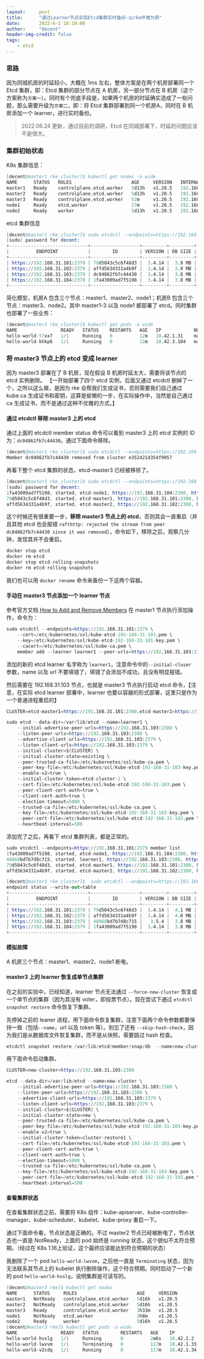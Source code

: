 ```yaml
---
layout:     post
title:      "通过Learner节点实现Etcd集群实时备份-以rke环境为例"
date:       2022-6-1 10:10:00
author:     "decent"
header-img-credit: false
tags:
    - etcd
---
```


### 思路
因为同城机房的时延较小，大概在 1ms 左右，整体方案是在两个机房部署同一个 Etcd 集群，即：Etcd 集群的部分节点在 A 机房，另一部分节点在 B 机房（这个方案称为`方案一`）。同时有个兜底手段是，如果两个机房的时延确实造成了一些问题，那么需要升级为`方案二`，即：将 Etcd 集群部署到同一个机房A，同时在 B 机房添加一个 learner，进行实时备份。

> 2022.06.24 更新，通过目前的调研，Etcd 在同城部署下，时延的问题应该不是很大。

### 集群初始状态
K8s 集群信息：
```s
[decent@master1 rke_cluster]$ kubectl get nodes -o wide
NAME      STATUS   ROLES                      AGE     VERSION   INTERNAL-IP      EXTERNAL-IP   OS-IMAGE                KERNEL-VERSION           CONTAINER-RUNTIME
master1   Ready    controlplane,etcd,worker   5d13h   v1.20.5   192.168.31.101   <none>        CentOS Linux 7 (Core)   3.10.0-1160.el7.x86_64   docker://20.10.16
master2   Ready    controlplane,etcd,worker   5d13h   v1.20.5   192.168.31.102   <none>        CentOS Linux 7 (Core)   3.10.0-1160.el7.x86_64   docker://20.10.16
master3   Ready    controlplane,etcd,worker   52m     v1.20.5   192.168.31.103   <none>        CentOS Linux 7 (Core)   3.10.0-1160.el7.x86_64   docker://20.10.13
node1     Ready    etcd,worker                27m     v1.20.5   192.168.31.104   <none>        CentOS Linux 7 (Core)   3.10.0-1160.el7.x86_64   docker://20.10.13
node2     Ready    worker                     5d13h   v1.20.5   192.168.31.105   <none>        CentOS Linux 7 (Core)   3.10.0-1160.el7.x86_64   docker://20.10.13
```

etcd 集群信息
```s
[decent@master1 rke_cluster]$ sudo etcdctl --endpoints=https://192.168.31.101:2379,https://192.168.31.102:2379,https://192.168.31.103:2379,https://192.168.31.104:2379 --cert=/etc/kubernetes/ssl/kube-etcd-192-168-31-101.pem --key=/etc/kubernetes/ssl/kube-etcd-192-168-31-101-key.pem --cacert=/etc/kubernetes/ssl/kube-ca.pem endpoint status --write-out=table
[sudo] password for decent: 
+-----------------------------+------------------+---------+---------+-----------+------------+-----------+------------+--------------------+--------+
|          ENDPOINT           |        ID        | VERSION | DB SIZE | IS LEADER | IS LEARNER | RAFT TERM | RAFT INDEX | RAFT APPLIED INDEX | ERRORS |
+-----------------------------+------------------+---------+---------+-----------+------------+-----------+------------+--------------------+--------+
| https://192.168.31.101:2379 | 79d5043c5c6f48d3 |  3.4.14 |  3.9 MB |     false |      false |        35 |       6873 |               6873 |        |
| https://192.168.31.102:2379 | affd5634331a4b9f |  3.4.14 |  3.9 MB |     false |      false |        35 |       6873 |               6873 |        |
| https://192.168.31.103:2379 | dc04862fb7c44430 |  3.4.14 |  3.8 MB |      true |      false |        35 |       6873 |               6873 |        |
| https://192.168.31.104:2379 | 1fa43009ad7f5198 |  3.4.14 |  3.8 MB |     false |      false |        35 |       6873 |               6873 |        |
+-----------------------------+------------------+---------+---------+-----------+------------+-----------+------------+--------------------+--------+
```

简化模型，机房A 包含三个节点：master1、master2、node1；机房B 包含三个节点：master3、node2。其中 master1-3 以及 node1 都部署了 etcd。同时集群也部署了一些业务：
```s
[decent@master1 rke_cluster]$ kubectl get pods -o wide
NAME                READY   STATUS    RESTARTS   AGE   IP            NODE      NOMINATED NODE   READINESS GATES
hello-world-57xx7   1/1     Running   0          12m   10.42.1.31    master2   <none>           <none>
hello-world-khkp6   1/1     Running   0          12m   10.42.3.104   master1   <none>           <none>
```


### 将 master3 节点上的 etcd 变成 learner
因为 master3 部署在了 B 机房，现在假设 B 机房时延太大，需要将该节点的 etcd 实例删除。
【一开始部署了四个 etcd 实例，后面又通过 etcdctl 删掉了一个，之所以这么做，是因为 rke 会帮我们生成证书，否则需要我们自己通过 kube.ca 生成证书和密钥，这算是偷懒的一步，在实际操作中，当然是自己通过 ca 生成证书，而不是通过这种不优雅的方式。】

#### 通过 etcdctl 移除 master3 上的 etcd
通过上面的 etcdctl member status 命令可以看到 master3 上的 etcd 实例的 ID 为：`dc04862fb7c44430`。通过下面命令移除。
```s
[decent@master1 rke_cluster]$ sudo etcdctl --endpoints=https://192.168.31.101:2379 --cert=/etc/kubernetes/ssl/kube-etcd-192-168-31-101.pem --key=/etc/kubernetes/ssl/kube-etcd-192-168-31-101-key.pem --cacert=/etc/kubernetes/ssl/kube-ca.pem member remove dc04862fb7c44430
Member dc04862fb7c44430 removed from cluster e352421d354f9057
```

再看下整个 etcd 集群的状态，etcd-master3 已经被移除了。
```s
[decent@master1 rke_cluster]$ sudo etcdctl --endpoints=https://192.168.31.101:2379 --cert=/etc/kubernetes/ssl/kube-etcd-192-168-31-101.pem --key=/etc/kubernetes/ssl/kube-etcd-192-168-31-101-key.pem --cacert=/etc/kubernetes/ssl/kube-ca.pem member list
[sudo] password for decent: 
1fa43009ad7f5198, started, etcd-node1, https://192.168.31.104:2380, https://192.168.31.104:2379, false
79d5043c5c6f48d3, started, etcd-master1, https://192.168.31.101:2380, https://192.168.31.101:2379, false
affd5634331a4b9f, started, etcd-master2, https://192.168.31.102:2380, https://192.168.31.102:2379, false
```

这个时候还有很重要一步，**移除 master3 节点上的 etcd**，否则其会一直重启（并且其他 etcd 也会报错 `rafthttp: rejected the stream from peer dc04862fb7c44430 since it was removed`），命令如下，移除之后，观察几分钟，发现其并不会重启。
```s
docker stop etcd
docker rm etcd
docker stop etcd-rolling-snapshots
docker rm etcd-rolling-snapshots
```
我们也可以用 `docker rename` 命令来备份一下这两个容器。

#### 手动在 master3 节点添加一个 learner 节点
参考官方文档 [How to Add and Remove Members](https://etcd.io/docs/v3.5/tutorials/how-to-deal-with-membership/) 在 master1 节点执行添加操作，命令为：
```s
sudo etcdctl --endpoints=https://192.168.31.101:2379 \
    --cert=/etc/kubernetes/ssl/kube-etcd-192-168-31-101.pem \
    --key=/etc/kubernetes/ssl/kube-etcd-192-168-31-101-key.pem \
    --cacert=/etc/kubernetes/ssl/kube-ca.pem \
	member add --learner learner1 --peer-urls=https://192.168.31.103:2380
```
添加的新的 etcd learner 名字称为 `learner1`，注意命令中的`--initial-cluser` 参数，name 以及 url 不要填错了，填错了会添加不成功，且没有明显报错。

然后需要在 192.168.31.103 节点，也就是 master3 节点执行启动 etcd 命令，【注意，在实际 etcd learner 部署中，learner 也要以容器的形式部署，这里只是作为一个普通进程重启的】
```s
CLUSTER=etcd-master1=https://192.168.31.101:2380,etcd-master2=https://192.168.31.102:2380,learner1=https://192.168.31.103:2380,etcd-node1=https://192.168.31.104:2380

sudo etcd --data-dir=/var/lib/etcd --name=learner1 \
	--initial-advertise-peer-urls=https://192.168.31.103:2380 \
	--listen-peer-urls=https://192.168.31.103:2380 \
	--advertise-client-urls=https://192.168.31.103:2379 \
	--listen-client-urls=https://192.168.31.103:2379 \
	--initial-cluster=${CLUSTER} \
	--initial-cluster-state=existing \
	--peer-trusted-ca-file=/etc/kubernetes/ssl/kube-ca.pem \
    --peer-key-file=/etc/kubernetes/ssl/kube-etcd-192-168-31-103-key.pem \
    --enable-v2=true \
    --initial-cluster-token=etcd-cluster-1 \
    --cert-file=/etc/kubernetes/ssl/kube-etcd-192-168-31-103.pem \
    --peer-client-cert-auth=true \
    --client-cert-auth=true \
    --election-timeout=5000 \
    --trusted-ca-file=/etc/kubernetes/ssl/kube-ca.pem \
    --key-file=/etc/kubernetes/ssl/kube-etcd-192-168-31-103-key.pem \
    --peer-cert-file=/etc/kubernetes/ssl/kube-etcd-192-168-31-103.pem \
    --heartbeat-interval=500 
```

添加完了之后，再看下 etcd 集群列表，都是正常的。
```s
sudo etcdctl --endpoints=https://192.168.31.101:2379 member list
1fa43009ad7f5198, started, etcd-node1, https://192.168.31.104:2380, https://192.168.31.104:2379, false
48868bd7b7d8c715, started, learner1, https://192.168.31.103:2380, https://192.168.31.103:2379, true
79d5043c5c6f48d3, started, etcd-master1, https://192.168.31.101:2380, https://192.168.31.101:2379, false
affd5634331a4b9f, started, etcd-master2, https://192.168.31.102:2380, https://192.168.31.102:2379, false

[decent@master1 rke_cluster]$  sudo etcdctl --endpoints=https://192.168.31.101:2379,https://192.168.31.102:2379,https://192.168.31.103:2379,https://192.168.31.104:2379 \
endpoint status --write-out=table
+-----------------------------+------------------+---------+---------+-----------+------------+-----------+------------+--------------------+--------+
|          ENDPOINT           |        ID        | VERSION | DB SIZE | IS LEADER | IS LEARNER | RAFT TERM | RAFT INDEX | RAFT APPLIED INDEX | ERRORS |
+-----------------------------+------------------+---------+---------+-----------+------------+-----------+------------+--------------------+--------+
| https://192.168.31.101:2379 | 79d5043c5c6f48d3 |  3.4.14 |  4.1 MB |      true |      false |        37 |      19264 |              19264 |        |
| https://192.168.31.102:2379 | affd5634331a4b9f |  3.4.14 |  4.0 MB |     false |      false |        37 |      19264 |              19264 |        |
| https://192.168.31.103:2379 | 48868bd7b7d8c715 |   3.5.4 |  3.8 MB |     false |       true |        37 |      19264 |              19264 |        |
| https://192.168.31.104:2379 | 1fa43009ad7f5198 |  3.4.14 |  3.8 MB |     false |      false |        37 |      19264 |              19264 |        |
+-----------------------------+------------------+---------+---------+-----------+------------+-----------+------------+--------------------+--------+
```

#### 模拟故障
A 机房三个节点：master1、master2、node1 断电。

#### master3 上的 learner 恢复成单节点集群
在之前的实验中，已经知道，learner 节点无法通过 `--force-new-cluster` 恢复成一个单节点的集群（因为其没有 voter，即投票节点）。现在尝试下通过 `etcdctl snapshot restore` 命令恢复下集群。

先停掉之前的 leaner 进程，用下面命令恢复集群，注意下面两个命令参数都要保持一致（包括`--name`，url 以及 token 等）。别忘了还有 `--skip-hash-check`，因为我们是从数据库文件恢复集群，而不是从快照，需要跳过 hash 检查。
```s
etcdctl snapshot restore /var/lib/etcd/member/snap/db  --name=new-cluster --initial-cluster=new-cluster=https://192.168.31.103:2380 --initial-cluster-token=cluster-restore1 --initial-advertise-peer-urls=https://192.168.31.103:2380 --skip-hash-check=true
```
用下面命令启动集群。
```s
CLUSTER=new-cluster=https://192.168.31.103:2380

etcd --data-dir=/var/lib/etcd --name=new-cluster \
	--initial-advertise-peer-urls=https://192.168.31.103:2380 \
	--listen-peer-urls=https://192.168.31.103:2380 \
	--advertise-client-urls=https://192.168.31.103:2379 \
	--listen-client-urls=https://192.168.31.103:2379 \
	--initial-cluster=${CLUSTER} \
	--initial-cluster-state=new \
	--peer-trusted-ca-file=/etc/kubernetes/ssl/kube-ca.pem \
    --peer-key-file=/etc/kubernetes/ssl/kube-etcd-192-168-31-103-key.pem \
    --enable-v2=true \
    --initial-cluster-token=cluster-restore1 \
    --cert-file=/etc/kubernetes/ssl/kube-etcd-192-168-31-103.pem \
    --peer-client-cert-auth=true \
    --client-cert-auth=true \
    --election-timeout=5000 \
    --trusted-ca-file=/etc/kubernetes/ssl/kube-ca.pem \
    --key-file=/etc/kubernetes/ssl/kube-etcd-192-168-31-103-key.pem \
    --peer-cert-file=/etc/kubernetes/ssl/kube-etcd-192-168-31-103.pem \
    --heartbeat-interval=500 
```

#### 查看集群状态
在查看集群状态之前，需要将 K8s 组件：kube-apiserver、kube-controller-manager、kube-scheduler、kubelet、kube-proxy 重启一下。

通过下面命令看，节点状态是正确的。不过 master2 节点已经被断电了，节点状态也一直是 NotReady，上面的 pod 始终是 running 状态，这个貌似不太符合预期。（经过在 K8s 1.16上验证，这个最终应该能达到符合预期的状态）

我删除了一个 pod `hello-world-lwvvm`，之后他一直是 `Terminating` 状态，因为无法联系其节点上的 kubelet 执行删除操作，这个符合预期。同时启动了一个新的 pod `hello-world-hvslg`，说明集群是可读写的。
```s
[decent@master3 rke]$ kubectl get nodes
NAME      STATUS     ROLES                      AGE     VERSION
master1   NotReady   controlplane,etcd,worker   5d16h   v1.20.5
master2   NotReady   controlplane,etcd,worker   5d16h   v1.20.5
master3   Ready      controlplane,etcd,worker   3h33m   v1.20.5
node1     NotReady   etcd,worker                3h8m    v1.20.5
node2     Ready      worker                     5d16h   v1.20.5
[decent@master3 rke]$ kubectl get pods -o wide
NAME                READY   STATUS        RESTARTS   AGE    IP           NODE      NOMINATED NODE   READINESS GATES
hello-world-hvslg   1/1     Running       0          2m6s   10.42.2.2    node2     <none>           <none>
hello-world-lwvvm   1/1     Terminating   0          117m   10.42.1.33   master2   <none>           <none>
hello-world-v2cdq   1/1     Running       0          117m   10.42.1.34   master2   <none>           <none>
```
